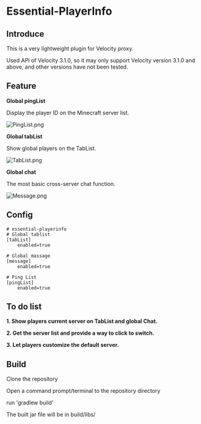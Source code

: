 # Essential-PlayerInfo

## Introduce

This is a very lightweight plugin for Velocity proxy.

Used API of Velocity 3.1.0, so it may only support Velocity version 3.1.0 and above, and other versions have not been tested.

## Feature

**Global pingList**

Display the player ID on the Minecraft server list.

![PingList.png][1]

**Global tabList**

Show global players on the TabList.

![TabList.png][2]

**Global chat**

The most basic cross-server chat function.

![Message.png][3]

## Config

    # essential-playerinfo
    # Global tablist
    [tabList]
        enabled=true

    # Global massage
    [message]
        enabled=true

    # Ping List
    [pingList]
        enabled=true

## To do list

**1. Show players current server on TabList and global Chat.**

**2. Get the server list and provide a way to click to switch.**

**3. Let players customize the default server.**

## Build

Clone the repository

Open a command prompt/terminal to the repository directory

run 'gradlew build'

The built jar file will be in build/libs/

[1]: https://cdn.ussjackdaw.com/image/PingList.png
[2]: https://cdn.ussjackdaw.com/image/TabList.png
[3]: https://cdn.ussjackdaw.com/image/Message.png
